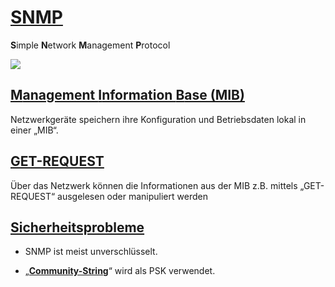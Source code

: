 # [SNMP](https://de.wikipedia.org/wiki/Simple_Network_Management_Protocol)
**S**imple **N**etwork **M**anagement **P**rotocol

![](https://upload.wikimedia.org/wikipedia/commons/f/fb/SNMP-Managementkonsole.PNG)


## [**M**anagement **I**nformation **B**ase (MIB)](https://de.wikipedia.org/wiki/Management_Information_Base)
Netzwerkgeräte speichern ihre Konfiguration und Betriebsdaten lokal in einer „MIB“.


## [GET-REQUEST](https://de.wikipedia.org/wiki/Simple_Network_Management_Protocol#Funktionsweise)
Über das Netzwerk können die Informationen aus der MIB z.B. mittels „GET-REQUEST“ ausgelesen oder manipuliert werden


## [Sicherheitsprobleme](https://de.wikipedia.org/wiki/Simple_Network_Management_Protocol#Sicherheitsprobleme)

* SNMP ist meist unverschlüsselt.

* „[**Community-String**](https://de.wikipedia.org/wiki/Simple_Network_Management_Protocol#Community-Based_SNMP_Version_2_(SNMPv2c))“ wird als PSK verwendet.
